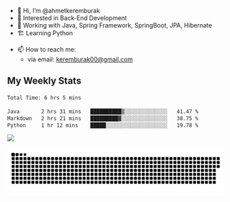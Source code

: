 - 👋 Hi, I’m @ahmetkeremburak
- 👀 Interested in Back-End Development
- 🌱 Working with Java, Spring Framework, SpringBoot, JPA, Hibernate
- 🏗️ Learning Python
<!---
- :book: Currently reading "[Guin Saga](https://en.wikipedia.org/wiki/Guin_Saga)"
- :tv: Currently playing "[KartRider: Drift](https://store.steampowered.com/app/1184140/KartRider_Drift/)"
--->
- 📫 How to reach me:  
  - via email: keremburak00@gmail.com
<!---
- 💞️ I’m looking to collaborate on ...
--->

<!---
ahmetkeremburak/ahmetkeremburak is a ✨ special ✨ repository because its `README.md` (this file) appears on your GitHub profile.
You can click the Preview link to take a look at your changes.
--->
## My Weekly Stats
<!--START_SECTION:waka-->

```text
Total Time: 6 hrs 5 mins

Java       2 hrs 31 mins   ██████████▒░░░░░░░░░░░░░░   41.47 %
Markdown   2 hrs 21 mins   █████████▓░░░░░░░░░░░░░░░   38.75 %
Python     1 hr 12 mins    █████░░░░░░░░░░░░░░░░░░░░   19.78 %
```

<!--END_SECTION:waka-->


![](https://komarev.com/ghpvc/?username=ahmetkeremburak&color=green&style=flat&label=Visitors)


<a href="https://github.com/ahmetkeremburak"><img src="contributions.svg"></a>

